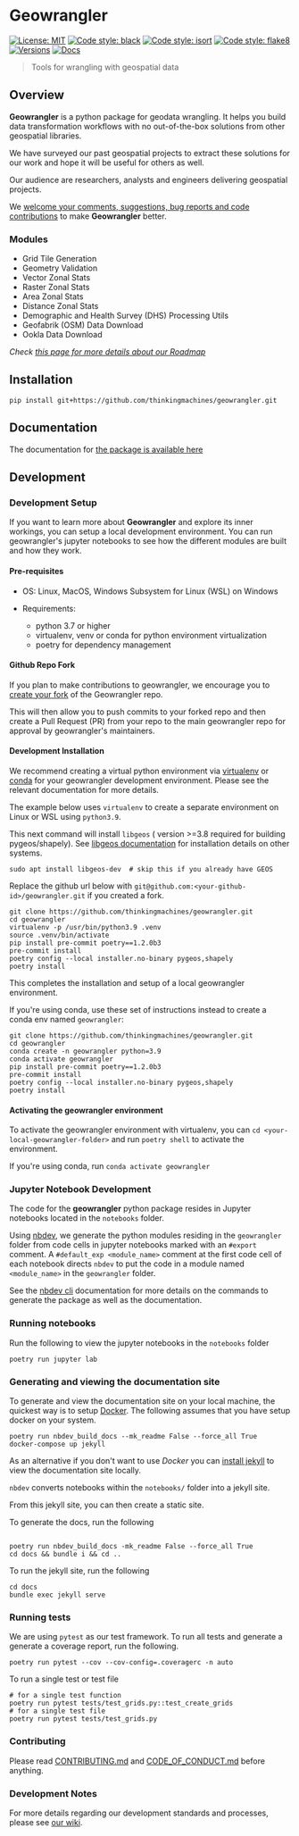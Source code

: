 # Geowrangler
[![License: MIT](https://img.shields.io/github/license/thinkingmachines/geowrangler?style=flat-square)](./LICENSE)
[![Code style: black](https://img.shields.io/badge/code-black-black?style=flat-square)](https://github.com/psf/black)
[![Code style: isort](https://img.shields.io/badge/style-isort-yellow?style=flat-square)](https://pycqa.github.io/isort/)
[![Code style: flake8](https://img.shields.io/badge/lint-flake8-orange?style=flat-square)](https://flake8.pycqa.org/en/latest/)
[![Versions](https://img.shields.io/pypi/pyversions/geowrangler.svg?style=flat-square)](https://pypi.org/project/geowrangler/)
[![Docs](https://img.shields.io/badge/docs-passing-green?style=flat-square)](https://geowrangler.thinkingmachin.es)

> Tools for wrangling with geospatial data


## Overview

**Geowrangler** is a python package for geodata wrangling. It helps you build data transformation workflows with no out-of-the-box solutions from other geospatial libraries.

We have surveyed our past geospatial projects to extract these solutions for our work and hope it will be useful for others as well.

Our audience are researchers, analysts and engineers delivering geospatial projects.

We [welcome your comments, suggestions, bug reports and code contributions](https://github.com/thinkingmachines/geowrangler/discussions) to make **Geowrangler** better. 

### Modules

* Grid Tile Generation
* Geometry Validation 
* Vector Zonal Stats 
* Raster Zonal Stats
* Area Zonal Stats 
* Distance Zonal Stats 
* Demographic and Health Survey (DHS) Processing Utils 
* Geofabrik (OSM) Data Download
* Ookla Data Download

_Check [this page for more details about our Roadmap](https://github.com/orgs/thinkingmachines/projects/17)_

## Installation

```
pip install git+https://github.com/thinkingmachines/geowrangler.git
```

## Documentation

The documentation for [the package is available here](https://geowrangler.thinkingmachin.es)

## Development

### Development Setup

If you want to learn more about **Geowrangler** and explore its inner workings,
you can setup a local development environment. You can run geowrangler's jupyter notebooks
to see how the different modules are built and how they work. 


#### Pre-requisites

* OS: Linux, MacOS, Windows Subsystem for Linux (WSL) on Windows

* Requirements:
   - python 3.7 or higher
   - virtualenv, venv or conda for python environment virtualization
   - poetry for dependency management

#### Github Repo Fork

If you plan to make contributions to geowrangler, we encourage you to
[create your fork](https://github.com/thinkingmachines/geowrangler/fork) of the Geowrangler repo. 

This will then allow you to push commits to your forked repo and 
then create a Pull Request (PR) from your repo to the main geowrangler 
repo for approval by geowrangler's maintainers.

#### Development Installation

We recommend creating a virtual python environment via [virtualenv](https://pypi.org/project/virtualenv/) or 
[conda](https://docs.conda.io/projects/conda/en/latest/user-guide/index.html) for your geowrangler development environment. Please see the relevant
documentation for more details.

The example below uses `virtualenv` to create a separate environment on Linux or WSL
using `python3.9`.

This next command will install `libgeos` ( version >=3.8 required for building pygeos/shapely). See [libgeos documentation](https://libgeos.org/usage/install/) for installation details on other systems.

```
sudo apt install libgeos-dev  # skip this if you already have GEOS
```

Replace the github url below with `git@github.com:<your-github-id>/geowrangler.git` if you created a fork.

```
git clone https://github.com/thinkingmachines/geowrangler.git
cd geowrangler
virtualenv -p /usr/bin/python3.9 .venv
source .venv/bin/activate
pip install pre-commit poetry==1.2.0b3
pre-commit install
poetry config --local installer.no-binary pygeos,shapely
poetry install
```

This completes the installation and setup of a local geowrangler environment.

If you're using conda, use these set of instructions instead to create a conda env named `geowrangler`:
```
git clone https://github.com/thinkingmachines/geowrangler.git
cd geowrangler
conda create -n geowrangler python=3.9
conda activate geowrangler
pip install pre-commit poetry==1.2.0b3
pre-commit install
poetry config --local installer.no-binary pygeos,shapely
poetry install
```


#### Activating the geowrangler environment

To activate the geowrangler environment with virtualenv, you can `cd <your-local-geowrangler-folder>`
and  run `poetry shell` to activate the environment.

If you're using conda, run `conda activate geowrangler`

### Jupyter Notebook Development

The code for the **geowrangler** python package resides in Jupyter notebooks located in the `notebooks` folder.

Using [nbdev](https://nbdev.fast.ai), we generate the python modules residing in the `geowrangler` folder from code cells in jupyter notebooks marked with an `#export` comment. A `#default_exp <module_name>` comment at the first code cell of each notebook directs `nbdev` to put the code in a module named `<module_name>` in the `geowrangler` folder. 

See the [nbdev cli](https://nbdev.fast.ai/cli.html) documentation for more details on the commands to generate the package as well as the documentation.
### Running notebooks

Run the following to view the jupyter notebooks in the `notebooks` folder

```
poetry run jupyter lab
```
### Generating and viewing the documentation site

To generate and view the documentation site on your local machine, the quickest way is to setup [Docker](https://docs.docker.com/get-started/). The following assumes that you have setup docker on your system.
```
poetry run nbdev_build_docs --mk_readme False --force_all True
docker-compose up jekyll
```

As an alternative if you don't want to use _Docker_ you can [install jekyll](https://jekyllrb.com/docs/installation/) to view the documentation site locally.

`nbdev` converts notebooks within the `notebooks/` folder into a jekyll site.

From this jekyll site, you can then create a static site.

To generate the docs, run the following

```

poetry run nbdev_build_docs -mk_readme False --force_all True
cd docs && bundle i && cd ..

```

To run the jekyll site, run the following

```
cd docs
bundle exec jekyll serve
```

### Running tests

We are using `pytest` as our test framework. To run all tests and generate a generate a coverage report, run the following.

```
poetry run pytest --cov --cov-config=.coveragerc -n auto
```


To run a single test or test file

```shell
# for a single test function
poetry run pytest tests/test_grids.py::test_create_grids
# for a single test file
poetry run pytest tests/test_grids.py
```
### Contributing

Please read [CONTRIBUTING.md](https://github.com/thinkingmachines/geowrangler/blob/master/CONTRIBUTING.md) and [CODE_OF_CONDUCT.md](https://github.com/thinkingmachines/geowrangler/blob/master/CODE_OF_CONDUCT.md) before anything.

### Development Notes

For more details regarding our development standards and processes, please see [our wiki](https://github.com/thinkingmachines/geowrangler/wiki/DeveloperNotes).


